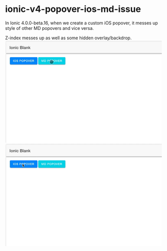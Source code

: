 # ionic-v4-popover-ios-md-issue
In Ionic 4.0.0-beta.16, when we create a custom iOS popover, it messes up style of other MD popovers and vice versa.

Z-index messes up as well as some hidden overlay/backdrop.
![MD to iOS popover](gifs/MD%20-%20iOS%20popover.gif)
![iOS to MD popover](gifs/iOS%20-%20MD%20popover.gif)
